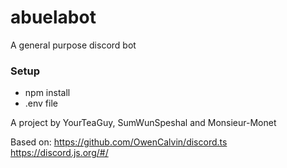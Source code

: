 # abuelabot
A general purpose discord bot


### Setup
- npm install
- .env file

A project by YourTeaGuy, SumWunSpeshal and Monsieur-Monet


Based on:
https://github.com/OwenCalvin/discord.ts
https://discord.js.org/#/
